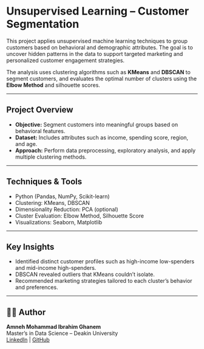 #  Unsupervised Learning – Customer Segmentation

This project applies unsupervised machine learning techniques to group customers based on behavioral and demographic attributes. The goal is to uncover hidden patterns in the data to support targeted marketing and personalized customer engagement strategies.

The analysis uses clustering algorithms such as **KMeans** and **DBSCAN** to segment customers, and evaluates the optimal number of clusters using the **Elbow Method** and silhouette scores.

---

## Project Overview

- **Objective:** Segment customers into meaningful groups based on behavioral features.
- **Dataset:** Includes attributes such as income, spending score, region, and age.
- **Approach:** Perform data preprocessing, exploratory analysis, and apply multiple clustering methods.

---

## Techniques & Tools

- Python (Pandas, NumPy, Scikit-learn)
- Clustering: KMeans, DBSCAN
- Dimensionality Reduction: PCA (optional)
- Cluster Evaluation: Elbow Method, Silhouette Score
- Visualizations: Seaborn, Matplotlib

---

## Key Insights

- Identified distinct customer profiles such as high-income low-spenders and mid-income high-spenders.
- DBSCAN revealed outliers that KMeans couldn’t isolate.
- Recommended marketing strategies tailored to each cluster’s behavior and preferences.


---

## 👩‍💻 Author

**Amneh Mohammad Ibrahim Ghanem**  
Master’s in Data Science – Deakin University  
[LinkedIn](https://www.linkedin.com/in/amneh-m) | [GitHub](https://github.com/amneh992)

